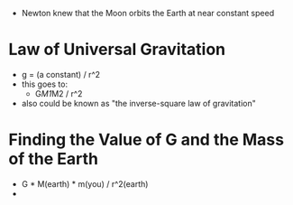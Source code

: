 - Newton knew that the Moon orbits the Earth at near constant speed

# Law of Universal Gravitation
- g = (a constant) / r^2
- this goes to:
	- G*M1*M2 / r^2
- also could be known as "the inverse-square law of gravitation"

# Finding the Value of G and the Mass of the Earth
- G * M(earth) * m(you) / r^2(earth)
- 